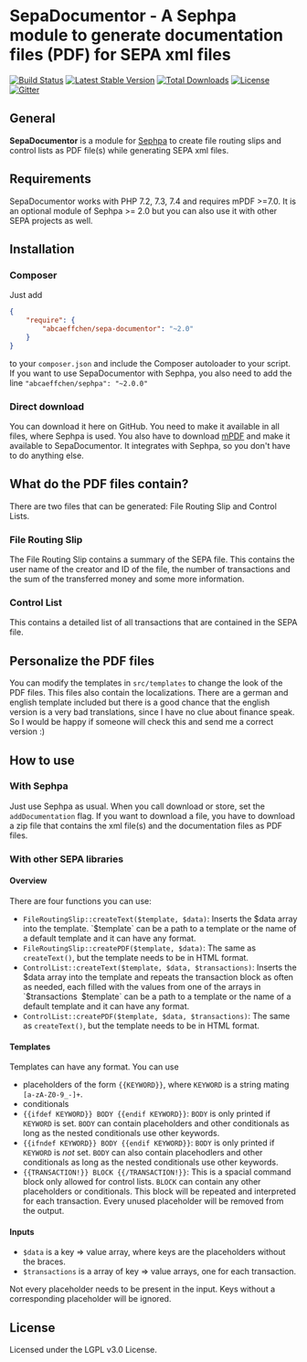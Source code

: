 SepaDocumentor - A Sephpa module to generate documentation files (PDF) for SEPA xml files
===============

[![Build Status](https://travis-ci.org/AbcAeffchen/SepaDocumentor.svg?branch=master)](https://travis-ci.org/AbcAeffchen/SepaDocumentor)
[![Latest Stable Version](https://poser.pugx.org/abcaeffchen/sepa-documentor/v/stable)](https://packagist.org/packages/abcaeffchen/sepa-documentor)
[![Total Downloads](https://poser.pugx.org/abcaeffchen/sepa-documentor/downloads)](https://packagist.org/packages/abcaeffchen/sepa-documentor)
[![License](https://poser.pugx.org/abcaeffchen/sepa-documentor/license)](https://packagist.org/packages/abcaeffchen/sepa-documentor)
[![Gitter](https://badges.gitter.im/AbcAeffchen/SepaDocumentor.svg)](https://gitter.im/AbcAeffchen/SepaDocumentor?utm_source=badge&utm_medium=badge&utm_campaign=pr-badge)

## General
**SepaDocumentor** is a module for [Sephpa](https://github.com/AbcAeffchen/Sephpa)
to create file routing slips and control lists as PDF file(s) while generating SEPA xml files.

## Requirements
SepaDocumentor works with PHP 7.2, 7.3, 7.4 and requires mPDF >=7.0. It is an optional module
of Sephpa >= 2.0 but you can also use it with other SEPA projects as well.

## Installation

### Composer
Just add

```json
{
    "require": {
        "abcaeffchen/sepa-documentor": "~2.0"
    }
}
```

to your `composer.json` and include the Composer autoloader to your script. If you want to use
SepaDocumentor with Sephpa, you also need to add the line `"abcaeffchen/sephpa": "~2.0.0"`

### Direct download
You can download it here on GitHub. You need to make it available in all files, where Sephpa is
used. You also have to download [mPDF](https://gitub.com/mpdf/mpdf) and make it available to SepaDocumentor.
It integrates with Sephpa, so you don't have to do anything else.

## What do the PDF files contain?
There are two files that can be generated: File Routing Slip and Control Lists.
 
### File Routing Slip
The File Routing Slip contains a summary of the SEPA file. This contains the user name of the 
creator and ID of the file,
the number of transactions and the sum of the transferred money and some more information.

### Control List
This contains a detailed list of all transactions that are contained in the SEPA file.

## Personalize the PDF files
You can modify the templates in `src/templates` to change the look of the PDF files.
This files also contain the localizations. There are a german and english template included but
there is a good chance that the english version is a very bad translations, since I have no
clue about finance speak. So I would be happy if someone will check this and send me a correct 
version :)

## How to use

### With Sephpa
Just use Sephpa as usual. When you call download or store, set the `addDocumentation` flag.
If you want to download a file, you have to download a zip file that contains the xml file(s) and
the documentation files as PDF files.

### With other SEPA libraries

#### Overview
There are four functions you can use:
- `FileRoutingSlip::createText($template, $data)`: Inserts the $data array into the template.
`$template` can be a path to a template or the name of a default template and it can have any format.
- `FileRoutingSlip::createPDF($template, $data)`: The same as `createText()`, but the template
needs to be in HTML format.
- `ControlList::createText($template, $data, $transactions)`: Inserts the $data array into the template and repeats
the transaction block as often as needed, each filled with the values from one of the arrays in `$transactions`
`$template` can be a path to a template or the name of a default template and it can have any format.
- `ControlList::createPDF($template, $data, $transactions)`: The same as `createText()`, but the template
needs to be in HTML format.

#### Templates
Templates can have any format. You can use
- placeholders of the form `{{KEYWORD}}`, where `KEYWORD` is a string mating `[a-zA-Z0-9_-]+`.
- conditionals
 - `{{ifdef KEYWORD}} BODY {{endif KEYWORD}}`: `BODY` is only printed if `KEYWORD` is set. `BODY`
 can contain placeholders and other conditionals as long as the nested conditionals use other keywords.
 - `{{ifndef KEYWORD}} BODY {{endif KEYWORD}}`: `BODY` is only printed if `KEYWORD` is *not* set.
 `BODY` can also contain placehodlers and other conditionals as long as the nested conditionals
 use other keywords.
- `{{TRANSACTION!}} BLOCK {{/TRANSACTION!}}`: This is a spacial command block only allowed for
control lists. `BLOCK` can contain any other placeholders or conditionals. This block will be
repeated and interpreted for each transaction.
Every unused placeholder will be removed from the output.

#### Inputs
- `$data` is a key => value array, where keys are the placeholders without the braces.
- `$transactions` is a array of key => value arrays, one for each transaction.

Not every placeholder needs to be present in the input. Keys without a corresponding placeholder
will be ignored.

## License
Licensed under the LGPL v3.0 License.
